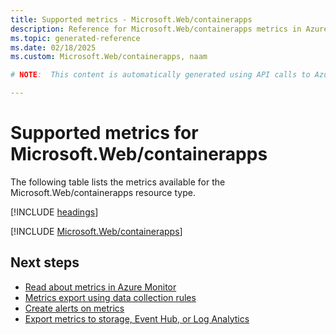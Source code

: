 ```yaml
---
title: Supported metrics - Microsoft.Web/containerapps
description: Reference for Microsoft.Web/containerapps metrics in Azure Monitor.
ms.topic: generated-reference
ms.date: 02/18/2025
ms.custom: Microsoft.Web/containerapps, naam

# NOTE:  This content is automatically generated using API calls to Azure. Any edits made on these files will be overwritten in the next run of the script. 

---
```


  
# Supported metrics for Microsoft.Web/containerapps
  
The following table lists the metrics available for the Microsoft.Web/containerapps resource type.  
  
  
[!INCLUDE [headings](~/reusable-content/ce-skilling/azure/includes/azure-monitor/reference/metrics/metrics-headings.md)]  
  
 

[!INCLUDE [Microsoft.Web/containerapps](~/reusable-content/ce-skilling/azure/includes/azure-monitor/reference/metrics/microsoft-web-containerapps-metrics-include.md)]  



## Next steps

- [Read about metrics in Azure Monitor](/azure/azure-monitor/data-platform)
- [Metrics export using data collection rules](/azure/azure-monitor/essentials/data-collection-metrics)
- [Create alerts on metrics](/azure/azure-monitor/alerts/alerts-overview)
- [Export metrics to storage, Event Hub, or Log Analytics](/azure/azure-monitor/essentials/platform-logs-overview)
